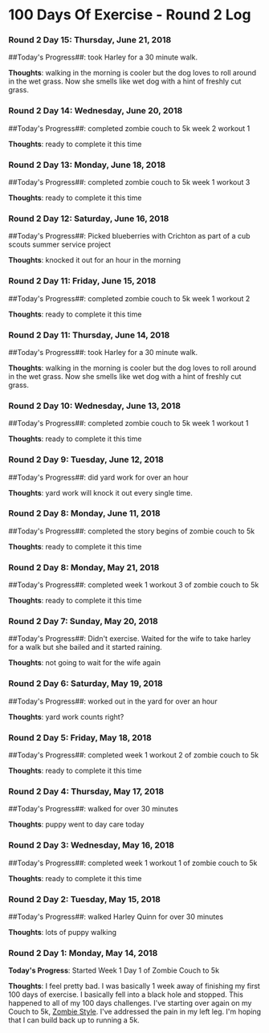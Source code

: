 # 100 Days Of Exercise - Round 2 Log

### Round 2 Day 15: Thursday, June 21, 2018

##Today's Progress##:  took Harley for a 30 minute walk.

**Thoughts**:  walking in the morning is cooler but the dog loves to roll around in the wet grass.  Now she smells like wet dog with a hint of freshly cut grass.

### Round 2 Day 14: Wednesday, June 20, 2018

##Today's Progress##:  completed zombie couch to 5k week 2 workout 1

**Thoughts**:  ready to complete it this time

### Round 2 Day 13: Monday, June 18, 2018

##Today's Progress##:  completed zombie couch to 5k week 1 workout 3

**Thoughts**:  ready to complete it this time

### Round 2 Day 12: Saturday, June 16, 2018

##Today's Progress##:  Picked blueberries with Crichton as part of a cub scouts summer service project

**Thoughts**:  knocked it out for an hour in the morning

### Round 2 Day 11: Friday, June 15, 2018

##Today's Progress##:  completed zombie couch to 5k week 1 workout 2

**Thoughts**:  ready to complete it this time

### Round 2 Day 11: Thursday, June 14, 2018

##Today's Progress##:  took Harley for a 30 minute walk.

**Thoughts**:  walking in the morning is cooler but the dog loves to roll around in the wet grass.  Now she smells like wet dog with a hint of freshly cut grass.

### Round 2 Day 10: Wednesday, June 13, 2018

##Today's Progress##:  completed zombie couch to 5k week 1 workout 1

**Thoughts**:  ready to complete it this time

### Round 2 Day 9: Tuesday, June 12, 2018

##Today's Progress##:  did yard work for over an hour

**Thoughts**:  yard work will knock it out every single time.

### Round 2 Day 8: Monday, June 11, 2018

##Today's Progress##:  completed the story begins of zombie couch to 5k

**Thoughts**:  ready to complete it this time

### Round 2 Day 8: Monday, May 21, 2018

##Today's Progress##:  completed week 1 workout 3 of zombie couch to 5k

**Thoughts**:  ready to complete it this time

### Round 2 Day 7: Sunday, May 20, 2018

##Today's Progress##:  Didn't exercise.  Waited for the wife to take harley for a walk but she bailed and it started raining.

**Thoughts**:  not going to wait for the wife again

### Round 2 Day 6: Saturday, May 19, 2018

##Today's Progress##:  worked out in the yard for over an hour

**Thoughts**:  yard work counts right?

### Round 2 Day 5: Friday, May 18, 2018

##Today's Progress##:  completed week 1 workout 2 of zombie couch to 5k

**Thoughts**:  ready to complete it this time

### Round 2 Day 4: Thursday, May 17, 2018

##Today's Progress##:  walked for over 30 minutes

**Thoughts**:  puppy went to day care today

### Round 2 Day 3: Wednesday, May 16, 2018

##Today's Progress##:  completed week 1 workout 1 of zombie couch to 5k

**Thoughts**:  ready to complete it this time

### Round 2 Day 2: Tuesday, May 15, 2018

##Today's Progress##:  walked Harley Quinn for over 30 minutes

**Thoughts**:  lots of puppy walking

### Round 2 Day 1: Monday, May 14, 2018

**Today's Progress**: Started Week 1 Day 1 of Zombie Couch to 5k

**Thoughts**: I feel pretty bad.  I was basically 1 week away of finishing my first 100 days of exercise.  I basically fell into a black hole and stopped.  This happened to all of my 100 days challenges.  I've starting over again on my Couch to 5k, [Zombie Style](https://zombiesrungame.com/).  I've addressed the pain in my left leg.  I'm hoping that I can build back up to running a 5k.

